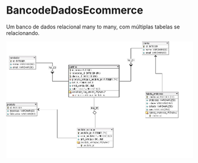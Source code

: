 # BancodeDadosEcommerce
Um banco de dados relacional many to many, com múltiplas tabelas se relacionando.


![](https://github.com/pitagph/BancodeDadosEcommerce/blob/main/BancodeDadosRelacional.png?raw=true)
